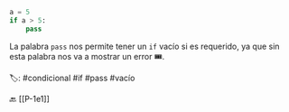 ```python title:pass.py
a = 5
if a > 5:
	pass
```

La palabra `pass` nos permite tener un `if` vacío si es requerido, ya que sin esta palabra nos va a mostrar un error 🎟️.

🏷️: #condicional #if #pass #vacío

🔙 [[P-1e1]]